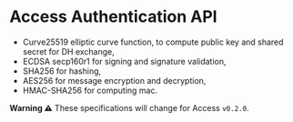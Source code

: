 # Access Authentication API

- Curve25519 elliptic curve function, to compute public key and shared secret for DH exchange,
- ECDSA secp160r1 for signing and signature validation, 
- SHA256 for hashing,
- AES256 for message encryption and decryption,
- HMAC-SHA256 for computing mac.

**Warning ⚠️** 
These specifications will change for Access `v0.2.0`.